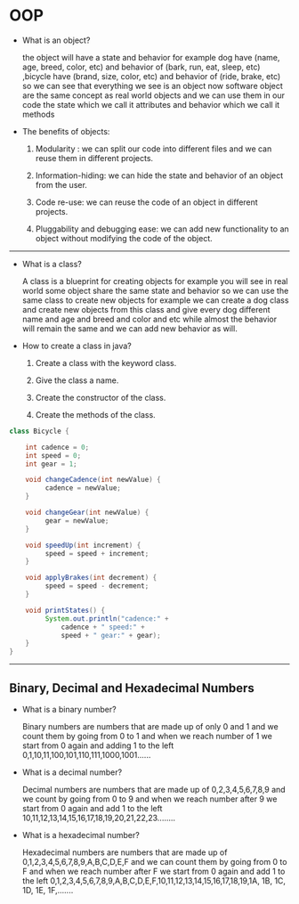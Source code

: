 # OOP

- What is an object?

  the object will have a state and behavior for example dog have (name, age, breed, color, etc) and behavior of (bark, run, eat, sleep, etc) ,bicycle have (brand, size, color, etc) and behavior of (ride, brake, etc) so we can see that everything we see is an object now software object are the same concept as real world objects and we can use them in our code the state which we call it attributes and behavior which we call it methods

- The benefits of objects:

  1. Modularity : we can split our code into different files and we can reuse them in different projects.

  2. Information-hiding: we can hide the state and behavior of an object from the user.

  3. Code re-use: we can reuse the code of an object in different projects.

  4. Pluggability and debugging ease: we can add new functionality to an object without modifying the code of the object.

---

- What is a class?

  A class is a blueprint for creating objects for example you will see in real world some object share the same state and behavior so we can use the same class to create new objects for example we can create a dog class and create new objects from this class and give every dog different name and age and breed and color and etc while almost the behavior will remain the same and we can add new behavior as will.

- How to create a class in java?

  1. Create a class with the keyword class.

  2. Give the class a name.

  3. Create the constructor of the class.

  4. Create the methods of the class.

```java
class Bicycle {

    int cadence = 0;
    int speed = 0;
    int gear = 1;

    void changeCadence(int newValue) {
         cadence = newValue;
    }

    void changeGear(int newValue) {
         gear = newValue;
    }

    void speedUp(int increment) {
         speed = speed + increment;
    }

    void applyBrakes(int decrement) {
         speed = speed - decrement;
    }

    void printStates() {
         System.out.println("cadence:" +
             cadence + " speed:" +
             speed + " gear:" + gear);
    }
}
```

---

## Binary, Decimal and Hexadecimal Numbers

- What is a binary number?

  Binary numbers are numbers that are made up of only 0 and 1 and we count them by going from 0 to 1 and when we reach number of 1 we start from 0 again and adding 1 to the left 0,1,10,11,100,101,110,111,1000,1001......

- What is a decimal number?

  Decimal numbers are numbers that are made up of 0,2,3,4,5,6,7,8,9 and we count by going from 0 to 9 and when we reach number after 9 we start from 0 again and add 1 to the left 10,11,12,13,14,15,16,17,18,19,20,21,22,23........

- What is a hexadecimal number?

  Hexadecimal numbers are numbers that are made up of 0,1,2,3,4,5,6,7,8,9,A,B,C,D,E,F and we can count them by going from 0 to F and when we reach number after F we start from 0 again and add 1 to the left 0,1,2,3,4,5,6,7,8,9,A,B,C,D,E,F,10,11,12,13,14,15,16,17,18,19,1A, 1B, 1C, 1D, 1E, 1F,.......
